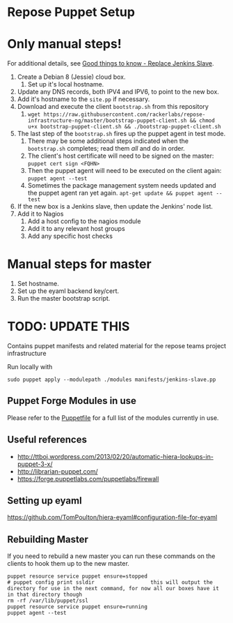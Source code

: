 Repose Puppet Setup
===================

# Only manual steps!
For additional details, see [Good things to know - Replace Jenkins Slave](https://one.rackspace.com/display/repose/Good+things+to+know#Goodthingstoknow-ReplaceJenkinsSlave).  
  
1. Create a Debian 8 (Jessie) cloud box.
    1. Set up it's local hostname.
2. Update any DNS records, both IPV4 and IPV6, to point to the new box.
3. Add it's hostname to the `site.pp` if necessary.
4. Download and execute the client `bootstrap.sh` from this repository
    1. `wget https://raw.githubusercontent.com/rackerlabs/repose-infrastructure-ng/master/bootstrap-puppet-client.sh && chmod u+x bootstrap-puppet-client.sh && ./bootstrap-puppet-client.sh`
5. The last step of the `bootstrap.sh` fires up the puppet agent in test mode.
    1. There may be some additional steps indicated when the `bootstrap.sh` completes; read them *all* and do in order.
    2. The client's host certificate will need to be signed on the master:
        `puppet cert sign <FQHN>`
    3. Then the puppet agent will need to be executed on the client again:
        `puppet agent --test`
    4. Sometimes the package management system needs updated and the puppet agent ran yet again.
        `apt-get update && puppet agent --test`
6. If the new box is a Jenkins slave, then update the Jenkins' node list.
7. Add it to Nagios
    1. Add a host config to the nagios module
    2. Add it to any relevant host groups
    3. Add any specific host checks

# Manual steps for master
1. Set hostname.
2. Set up the eyaml backend key/cert.
3. Run the master bootstrap script.

# TODO: UPDATE THIS

Contains puppet manifests and related material for the repose teams project infrastructure

Run locally with 

    sudo puppet apply --modulepath ./modules manifests/jenkins-slave.pp

## Puppet Forge Modules in use
Please refer to the [Puppetfile](https://github.com/rackerlabs/repose-infrastructure-ng/blob/master/Puppetfile) for a full list of the modules currently in use.

## Useful references
* http://ttboj.wordpress.com/2013/02/20/automatic-hiera-lookups-in-puppet-3-x/
* http://librarian-puppet.com/
* https://forge.puppetlabs.com/puppetlabs/firewall

## Setting up eyaml
https://github.com/TomPoulton/hiera-eyaml#configuration-file-for-eyaml

## Rebuilding Master
If you need to rebuild a new master you can run these commands on the clients to hook them up to the new master.

    puppet resource service puppet ensure=stopped
    # puppet config print ssldir                  this will output the directory for use in the next command, for now all our boxes have it in that directory though
    rm -rf /var/lib/puppet/ssl
    puppet resource service puppet ensure=running
    puppet agent --test
